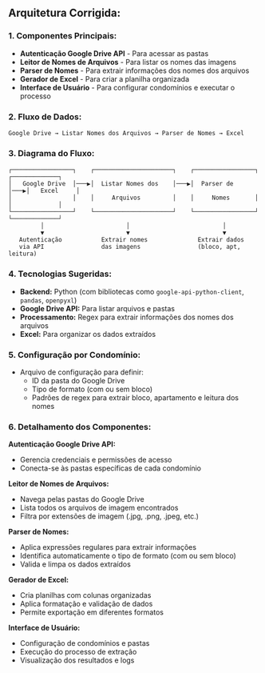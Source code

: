 ## **Arquitetura Corrigida:**

### **1. Componentes Principais:**
- **Autenticação Google Drive API** - Para acessar as pastas
- **Leitor de Nomes de Arquivos** - Para listar os nomes das imagens
- **Parser de Nomes** - Para extrair informações dos nomes dos arquivos
- **Gerador de Excel** - Para criar a planilha organizada
- **Interface de Usuário** - Para configurar condomínios e executar o processo

### **2. Fluxo de Dados:**
```
Google Drive → Listar Nomes dos Arquivos → Parser de Nomes → Excel
```

### **3. Diagrama do Fluxo:**
```
┌─────────────────┐    ┌──────────────────────┐    ┌─────────────────┐    ┌─────────────┐
│   Google Drive  │───▶│  Listar Nomes dos    │───▶│  Parser de      │───▶│   Excel     │
│                 │    │     Arquivos         │    │     Nomes       │    │             │
└─────────────────┘    └──────────────────────┘    └─────────────────┘    └─────────────┘
         │                       │                          │
         ▼                       ▼                          ▼
   Autenticação           Extrair nomes              Extrair dados
   via API                das imagens                (bloco, apt, leitura)
```

### **4. Tecnologias Sugeridas:**
- **Backend:** Python (com bibliotecas como `google-api-python-client`, `pandas`, `openpyxl`)
- **Google Drive API:** Para listar arquivos e pastas
- **Processamento:** Regex para extrair informações dos nomes dos arquivos
- **Excel:** Para organizar os dados extraídos

### **5. Configuração por Condomínio:**
- Arquivo de configuração para definir:
  - ID da pasta do Google Drive
  - Tipo de formato (com ou sem bloco)
  - Padrões de regex para extrair bloco, apartamento e leitura dos nomes

### **6. Detalhamento dos Componentes:**

**Autenticação Google Drive API:**
- Gerencia credenciais e permissões de acesso
- Conecta-se às pastas específicas de cada condomínio

**Leitor de Nomes de Arquivos:**
- Navega pelas pastas do Google Drive
- Lista todos os arquivos de imagem encontrados
- Filtra por extensões de imagem (.jpg, .png, .jpeg, etc.)

**Parser de Nomes:**
- Aplica expressões regulares para extrair informações
- Identifica automaticamente o tipo de formato (com ou sem bloco)
- Valida e limpa os dados extraídos

**Gerador de Excel:**
- Cria planilhas com colunas organizadas
- Aplica formatação e validação de dados
- Permite exportação em diferentes formatos

**Interface de Usuário:**
- Configuração de condomínios e pastas
- Execução do processo de extração
- Visualização dos resultados e logs